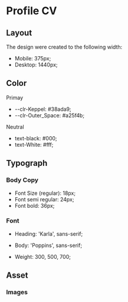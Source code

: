 # Profile CV

## Layout

The design were created to the following width:

- Mobile: 375px;
- Desktop: 1440px;

## Color

Primay

- --clr-Keppel: #38ada9;
- --clr-Outer_Space: #a25f4b;

Neutral

- text-black: #000;
- text-White: #fff;

## Typograph

### Body Copy

- Font Size (regular): 18px;
- Font semi regular: 24px;
- Font bold: 36px;

### Font

- Heading: 'Karla', sans-serif;
- Body: 'Poppins', sans-serif;

- Weight: 300, 500, 700;

## Asset

### Images
